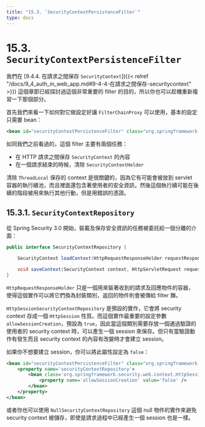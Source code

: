 ```yaml
---
title: "15.3. `SecurityContextPersistenceFilter`"
type: docs
---
```


# 15.3. `SecurityContextPersistenceFilter`

我們在 [9.4.4. 在請求之間保存 `SecurityContext`]({{< relref "/docs/9_4_auth_in_web_app.md#9-4-4-在請求之間保存-securitycontext" >}}) 這個章節已經探討過這個非常重要的 filter 的目的，所以你也可以趁機重新複習一下那個部分。

首先我們來看一下如何對它做設定好讓 `FilterChainProxy` 可以使用，基本的設定只需要 bean：

```xml
<bean id="securityContextPersistenceFilter" class="org.springframework.security.web.context.SecurityContextPersistenceFilter"/>
```

如同我們之前看過的，這個 filter 主要有兩個任務：

- 在 HTTP 請求之間保存 `SecurityContext` 的內容
- 在一個請求結束的時候，清除 `SecurityContextHolder`

清除 `ThreadLocal` 保存的 context 是很關鍵的，因為它有可能會被放到 servlet 容器的執行續池，而且裡面還包含著使用者的安全資訊，然後這個執行續可能在後續的階段被用來執行其他行動，但是用錯誤的憑證。

## 15.3.1. `SecurityContextRepository`

從 Spring Security 3.0 開始，裝載及保存安全資訊的任務被委託給一個分離的介面：

```java
public interface SecurityContextRepository {

    SecurityContext loadContext(HttpRequestResponseHolder requestResponseHolder);

    void saveContext(SecurityContext context, HttpServletRequest request, HttpServletResponse response);
}
```

`HttpRequestResponseHolder` 只是一個用來裝著收到的請求及回應物件的容器，使得這個實作可以將它們換為封裝類別，返回的物件則會被傳給 filter 鍊。

`HttpSessionSecurityContextRepository` 是預設的實作，它會將 security context 存成一個 `HttpSession` 性質。而這個實作最重要的設定參數 `allowSessionCreation`，預設為 `true`，因此當這個類別需要存放一個通過驗證的使用者的 security context 時，可以產生一個 session 來保存。但只有當驗證動作有發生而且 security context 的內容有改變時才會建立 session。

如果你不想要建立 session，你可以將此屬性設定為 `false`：

```xml
<bean id="securityContextPersistenceFilter" class="org.springframework.security.web.context.SecurityContextPersistenceFilter">
    <property name='securityContextRepository'>
	    <bean class='org.springframework.security.web.context.HttpSessionSecurityContextRepository'>
	        <property name='allowSessionCreation' value='false' />
	    </bean>
    </property>
</bean>
```

或者你也可以使用 `NullSecurityContextRepository` 這個 null 物件的實作來避免 security context 被儲存，即使是請求過程中已經產生一個 session 也是一樣。